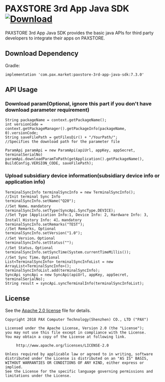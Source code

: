 # PAXSTORE 3rd App Java SDK [ ![Download](https://api.bintray.com/packages/paxstore-support/paxstore/paxstore-3rd-app-java-sdk/images/download.svg?version=7.3.0) ](https://bintray.com/paxstore-support/paxstore/paxstore-3rd-app-java-sdk/7.3.0/link)

PAXSTORE 3rd App Java SDK provides the basic java APIs for third party developers to integrate their apps on PAXSTORE.

## Download Dependency

Gradle:

    implementation 'com.pax.market:paxstore-3rd-app-java-sdk:7.3.0'

## API Usage

### Download param(Optional, ignore this part if you don't have download parameter requirement)
    String packageName = context.getPackageName();
    int versionCode = context.getPackageManager().getPackageInfo(packageName, 0).versionCode;
    String saveFilePath = getFilesDir() + "/YourPath/";                                                             //Specifies the download path for the parameter file

    ParamApi paramApi = new ParamApi(apiUrl, appKey, appSecret, terminalSerialNo)
    paramApi.downloadParamToPath(getApplication().getPackageName(), BuildConfig.VERSION_CODE, saveFilePath);

### Upload subsidiary device information(subsidiary device info or application info)
    TerminalSyncInfo terminalSyncInfo = new TerminalSyncInfo();             //Init terminal Sync Info
    terminalSyncInfo.setName("Q20");                                        //Set Name，mandatory
    terminalSyncInfo.setType(SyncApi.SyncType.DEVICE);                      //Set Type [Application Info:1, Device Info: 2, Hardware Info: 3, Install History Info: 4]，mandatory
    terminalSyncInfo.setRemarks("TEST");                                    //Set Remarks, Optional
    terminalSyncInfo.setVersion("1.0");                                     //Set Version，Optional
    terminalSyncInfo.setStatus("");                                         //Set Status，Optional
    terminalSyncInfo.setSyncTime(System.currentTimeMillis());               //Set Sync Time，Optional
    List<TerminalSyncInfo> terminalSyncInfoList = new ArrayList<TerminalSyncInfo>();
    terminalSyncInfoList.add(terminalSyncInfo);
    SyncApi syncApi = new SyncApi(apiUrl, appKey, appSecret, terminalSerialNo);
    String result = syncApi.syncTerminalInfo(terminalSyncInfoList);

## License

See the [Apache 2.0 license](https://github.com/PAXSTORE/paxstore-3rd-app-android-sdk/blob/master/LICENSE) file for details.

    Copyright 2018 PAX Computer Technology(Shenzhen) CO., LTD ("PAX")

    Licensed under the Apache License, Version 2.0 (the "License");
    you may not use this file except in compliance with the License.
    You may obtain a copy of the License at following link.

         http://www.apache.org/licenses/LICENSE-2.0

    Unless required by applicable law or agreed to in writing, software
    distributed under the License is distributed on an "AS IS" BASIS,
    WITHOUT WARRANTIES OR CONDITIONS OF ANY KIND, either express or implied.
    See the License for the specific language governing permissions and
    limitations under the License.
